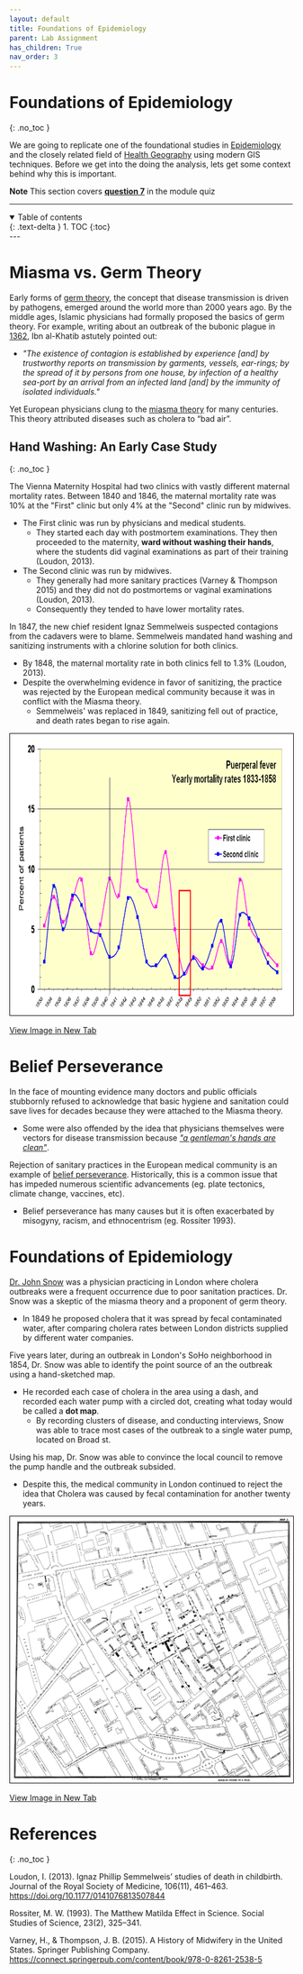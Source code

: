 ```yaml
---
layout: default
title: Foundations of Epidemiology
parent: Lab Assignment
has_children: True
nav_order: 3
---
```



# Foundations of Epidemiology
{: .no_toc }

We are going to replicate one of the foundational studies in [Epidemiology](https://en.wikipedia.org/wiki/Epidemiology) and the closely related field of [Health Geography](https://en.wikipedia.org/wiki/Health_geography) using modern GIS techniques. Before we get into the doing the analysis, lets get some context behind why this is important.


**Note** This section covers **[question 7](Assessment.md#foundations-of-epidemiology)** in the module quiz

---

<details open markdown="block">
  <summary>
    Table of contents
  </summary>
  {: .text-delta }
1. TOC
{:toc}
</details>
---

# Miasma vs. Germ Theory

Early forms of [germ theory](https://en.wikipedia.org/wiki/Germ_theory_of_disease), the concept that disease transmission is driven by pathogens, emerged around the world more than 2000 years ago.  By the middle ages, Islamic physicians had formally proposed the basics of germ theory.  For example, writing about an outbreak of the bubonic plague in [1362](https://en.wikipedia.org/wiki/Ibn_al-Khatib#On_the_Plague), Ibn al-Khatib astutely pointed out:

* *"The existence of contagion is established by experience [and] by trustworthy reports on transmission by garments, vessels, ear-rings; by the spread of it by persons from one house, by infection of a healthy sea-port by an arrival from an infected land [and] by the immunity of isolated individuals."*  

Yet European physicians clung to the [miasma theory](https://en.wikipedia.org/wiki/Miasma_theory) for many centuries.  This theory attributed diseases such as cholera to “bad air”.  

## Hand Washing: An Early Case Study
{: .no_toc }

The Vienna Maternity Hospital had two clinics with vastly different maternal mortality rates.  Between 1840 and 1846, the maternal mortality rate was 10% at the "First" clinic but only 4% at the "Second" clinic run by midwives.
* The First clinic was run by physicians and medical students. 
  * They started each day with postmortem examinations.  They then proceeded to the maternity, **ward without washing their hands**, where the students did vaginal examinations as part of their training (Loudon, 2013).
* The Second clinic was run by midwives.
  * They generally had more sanitary practices (Varney & Thompson 2015) and they did not do postmortems or vaginal examinations (Loudon, 2013).
  * Consequently they tended to have lower mortality rates.

In 1847, the new chief resident Ignaz Semmelweis suspected contagions from the cadavers were to blame.  Semmelweis mandated hand washing and sanitizing instruments with a chlorine solution for both clinics.

* By 1848, the maternal mortality rate in both clinics fell to 1.3% (Loudon, 2013). 
* Despite the overwhelming evidence in favor of sanitizing, the practice was rejected by the European medical community because it was in conflict with the Miasma theory.
  *  Semmelweis' was replaced in 1849, sanitizing fell out of practice, and death rates began to rise again.


<img src="content/images/ViennaHospital.png" height="500" style = "border:1px solid black">

<!-- <div style="overflow: hidden;
  padding-top: 56.25%;
  position: relative">
  <iframe src="content/images/ViennaHospital.png" title="Processes" scrolling="no" frameborder="0"
    style="border: 0;
   height: 90%;
   left: 0;
   position: absolute;
   top: 0;
   width: 90%;">
   <p>Your browser does not support iframes.</p>
 </iframe>
</div> -->

<a href="content/images/ViennaHospital.png" target="_blank">View Image in New Tab</a>

# Belief Perseverance
In the face of mounting evidence many doctors and public officials stubbornly refused to acknowledge that basic hygiene and sanitation could save lives for decades because they were attached to the Miasma theory.

* Some were also offended by the idea that physicians themselves were vectors for disease transmission because [*"a gentleman's hands are clean"*](https://en.wikipedia.org/wiki/Charles_Delucena_Meigs).  

Rejection of sanitary practices in the European medical community is an example of [belief perseverance](https://en.wikipedia.org/wiki/Belief_perseverance).  Historically, this is a common issue that has impeded numerous scientific advancements (eg. plate tectonics, climate change, vaccines, etc).
  * Belief perseverance has many causes but it is often exacerbated by misogyny, racism, and ethnocentrism (eg. Rossiter 1993).


# Foundations of Epidemiology

[Dr. John Snow](https://en.wikipedia.org/wiki/John_Snow#Cholera) was a physician practicing in London where cholera outbreaks were a frequent occurrence due to poor sanitation practices.  Dr. Snow was a skeptic of the miasma theory and a proponent of germ theory.

* In 1849 he proposed cholera that it was spread by fecal contaminated water, after comparing cholera rates between London districts supplied by different water companies.

Five years later, during an outbreak in London's SoHo neighborhood in 1854, Dr. Snow was able to identify the point source of an the outbreak using a hand-sketched map.  

* He recorded each case of cholera in the area using a dash, and recorded each water pump with a circled dot, creating what today would be called a **dot map**.
  * By recording clusters of disease, and conducting interviews, Snow was able to trace most cases of the outbreak to a single water pump, located on Broad st.

Using his map, Dr. Snow was able to convince the local council to remove the pump handle and the outbreak subsided.

* Despite this, the medical community in London continued to reject the idea that Cholera was caused by fecal contamination for another twenty years.


<!-- <div style="overflow: hidden;
  padding-top: 56.25%;
  position: relative">
  <iframe src="content/images/Snow_Map.jpg" title="Processes" scrolling="no" frameborder="0"
    style="border: 0;
   height: 100%;
   left: 0;
   position: absolute;
   top: 0;
   width: 100%;">
   <p>Your browser does not support iframes.</p>
 </iframe>
</div> -->


<img src="content/images/Snow_Map.jpg" widht="400" style = "border:1px solid black">

<a href="content/images/Snow_Map.jpg" target="_blank">View Image in New Tab</a>


# References
{: .no_toc }


Loudon, I. (2013). Ignaz Phillip Semmelweis’ studies of death in childbirth. Journal of the Royal Society of Medicine, 106(11), 461–463. https://doi.org/10.1177/0141076813507844

Rossiter, M. W. (1993). The Matthew Matilda Effect in Science. Social Studies of Science, 23(2), 325–341.

Varney, H., & Thompson, J. B. (2015). A History of Midwifery in the United States. Springer Publishing Company. https://connect.springerpub.com/content/book/978-0-8261-2538-5